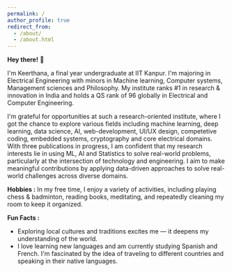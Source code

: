```yaml
---
permalink: /
author_profile: true
redirect_from: 
  - /about/
  - /about.html
---
```

**Hey there!** 👋

I'm Keerthana, a final year undergraduate at IIT Kanpur. I'm majoring in Electrical Engineering with minors in Machine learning, Computer systems, Management sciences and Philosophy. My institute ranks #1 in research & innovation in India and holds a QS rank of 96 globally in Electrical and Computer Engineering.

I'm grateful for opportunities at such a research-oriented institute, where I got the chance to explore various fields including machine learning, deep learning, data science, AI, web-development, UI/UX design, competetive coding, embedded systems, cryptography and core electrical domains. With three publications in progress, I am confident that my research interests lie in using ML, AI and Statistics to solve real-world problems, particularly at the intersection of technology and engineering. I aim to make meaningful contributions by applying data-driven approaches to solve real-world challenges across diverse domains. 

**Hobbies :** 
In my free time, I enjoy a variety of activities, including playing chess & badminton, reading books, meditating, and repeatedly cleaning my room to keep it organized.

**Fun Facts :** 
- Exploring local cultures and traditions excites me — it deepens my understanding of the world.
- I love learning new languages and am currently studying Spanish and French. I'm fascinated by the idea of traveling to different countries and speaking in their native languages.
